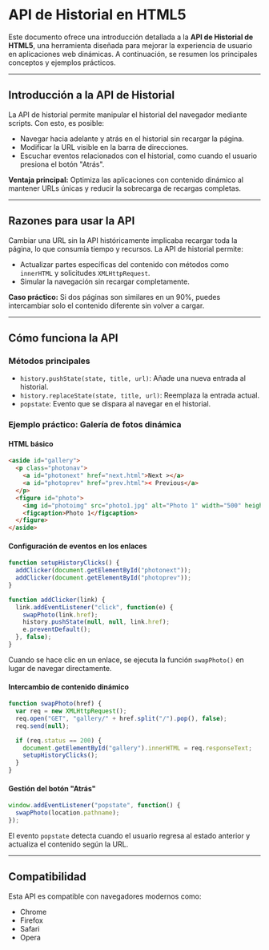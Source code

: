 # API de Historial en HTML5

Este documento ofrece una introducción detallada a la **API de Historial de HTML5**, una herramienta diseñada para mejorar la experiencia de usuario en aplicaciones web dinámicas. A continuación, se resumen los principales conceptos y ejemplos prácticos.

---

## **Introducción a la API de Historial**

La API de historial permite manipular el historial del navegador mediante scripts. Con esto, es posible:

- Navegar hacia adelante y atrás en el historial sin recargar la página.
- Modificar la URL visible en la barra de direcciones.
- Escuchar eventos relacionados con el historial, como cuando el usuario presiona el botón "Atrás".

**Ventaja principal:** Optimiza las aplicaciones con contenido dinámico al mantener URLs únicas y reducir la sobrecarga de recargas completas.

---

## **Razones para usar la API**

Cambiar una URL sin la API históricamente implicaba recargar toda la página, lo que consumía tiempo y recursos. La API de historial permite:

- Actualizar partes específicas del contenido con métodos como `innerHTML` y solicitudes `XMLHttpRequest`.
- Simular la navegación sin recargar completamente.

**Caso práctico:** Si dos páginas son similares en un 90%, puedes intercambiar solo el contenido diferente sin volver a cargar.

---

## **Cómo funciona la API**

### **Métodos principales**
- `history.pushState(state, title, url)`: Añade una nueva entrada al historial.
- `history.replaceState(state, title, url)`: Reemplaza la entrada actual.
- `popstate`: Evento que se dispara al navegar en el historial.

### **Ejemplo práctico: Galería de fotos dinámica**

#### **HTML básico**
```html
<aside id="gallery">
  <p class="photonav">
    <a id="photonext" href="next.html">Next ></a>
    <a id="photoprev" href="prev.html">< Previous</a>
  </p>
  <figure id="photo">
    <img id="photoimg" src="photo1.jpg" alt="Photo 1" width="500" height="375">
    <figcaption>Photo 1</figcaption>
  </figure>
</aside>
```

#### **Configuración de eventos en los enlaces**
```javascript
function setupHistoryClicks() {
  addClicker(document.getElementById("photonext"));
  addClicker(document.getElementById("photoprev"));
}

function addClicker(link) {
  link.addEventListener("click", function(e) {
    swapPhoto(link.href);
    history.pushState(null, null, link.href);
    e.preventDefault();
  }, false);
}
```
Cuando se hace clic en un enlace, se ejecuta la función `swapPhoto()` en lugar de navegar directamente.

#### **Intercambio de contenido dinámico**
```javascript
function swapPhoto(href) {
  var req = new XMLHttpRequest();
  req.open("GET", "gallery/" + href.split("/").pop(), false);
  req.send(null);

  if (req.status == 200) {
    document.getElementById("gallery").innerHTML = req.responseText;
    setupHistoryClicks();
  }
}
```

#### **Gestión del botón "Atrás"**
```javascript
window.addEventListener("popstate", function() {
  swapPhoto(location.pathname);
});
```
El evento `popstate` detecta cuando el usuario regresa al estado anterior y actualiza el contenido según la URL.

---

## **Compatibilidad**

Esta API es compatible con navegadores modernos como:

- Chrome
- Firefox
- Safari
- Opera

